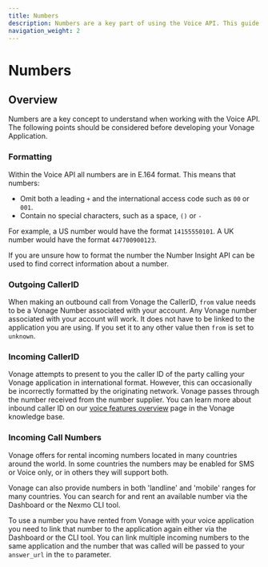 ```yaml
---
title: Numbers
description: Numbers are a key part of using the Voice API. This guide covers number formatting, outgoing caller IDs and incoming call numbers.
navigation_weight: 2
---
```


# Numbers

## Overview

Numbers are a key concept to understand when working with the Voice API. The following points should be considered before developing your Vonage Application.

### Formatting

Within the Voice API all numbers are in E.164 format. This means that numbers:

* Omit both a leading `+` and the international access code such as `00` or `001`. 
* Contain no special characters, such as a space, `()` or `-`

For example, a US number would have the format `14155550101`. A UK number would have the format `447700900123`. 

If you are unsure how to format the number the Number Insight API can be used to find correct information about a number.

### Outgoing CallerID

When making an outbound call from Vonage the CallerID, `from` value needs to be a Vonage Number associated with your account. Any Vonage number associated with your account will work. It does not have to be linked to the application you are using. If you set it to any other value then `from` is set to `unknown`.


### Incoming CallerID

Vonage attempts to present to you the caller ID of the party calling your Vonage application in international format. However, this can occasionally be incorrectly formatted by the originating network. Vonage passes through the number received from the number supplier. You can learn more about inbound caller ID on our [voice features overview](https://help.nexmo.com/hc/en-us/articles/115011761808) page in the Vonage knowledge base.


### Incoming Call Numbers 

Vonage offers for rental incoming numbers located in many countries around the world. In some countries the numbers may be enabled for SMS or Voice only, or in others they will support both.

Vonage can also provide numbers in both 'landline' and 'mobile' ranges for many countries. You can search for and rent an available number via the Dashboard or the Nexmo CLI tool. 

To use a number you have rented from Vonage with your voice application you need to link that number to the application again either via the Dashboard or the CLI tool. You can link multiple incoming numbers to the same application and the number that was called will be passed to your `answer_url` in the `to` parameter.
